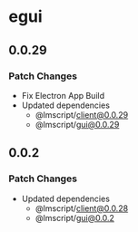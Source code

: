 # egui

## 0.0.29

### Patch Changes

- Fix Electron App Build
- Updated dependencies
  - @lmscript/client@0.0.29
  - @lmscript/gui@0.0.29

## 0.0.2

### Patch Changes

- Updated dependencies
  - @lmscript/client@0.0.28
  - @lmscript/gui@0.0.2
